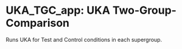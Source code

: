 # UKA_TGC_app: UKA Two-Group-Comparison
 
Runs UKA for Test and Control conditions in each supergroup.